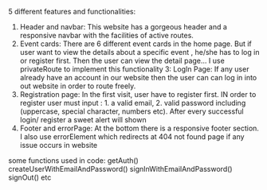 5 different features and functionalities:

1. Header and navbar: This website has a gorgeous header and a responsive navbar with the facilities of active routes. 
2. Event cards: There are 6 different event cards in the home page. But if user want to view the details about a specific event , he/she has to  log in or register first.
Then the user can view the detail  page... I use privateRoute to implement this functionality
3: LogIn Page: If any user already have an account in our website then the user can can log in into out website in order to route freely.
4. Registration page: In the first visit, user have to register first. IN order to register user must input : 1. a valid email, 2. valid password including (uppercase, special character, numbers etc). After every successful login/ register a sweet alert will shown
5. Footer and errorPage: At the bottom there is a responsive footer section. I also use errorElement which redirects at 404 not found page if  any issue occurs in website

some functions used in code:
	getAuth()
	createUserWithEmailAndPassword()
	signInWithEmailAndPassword()
	signOut() etc

